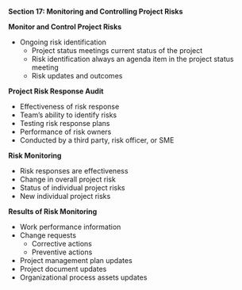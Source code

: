 **Section 17: Monitoring and Controlling Project Risks**

**Monitor and Control Project Risks**

- Ongoing risk identification
  - Project status meetings current status of the project
  - Risk identification always an agenda item in the project status meeting
  - Risk updates and outcomes

**Project Risk Response Audit**

- Effectiveness of risk response
- Team’s ability to identify risks
- Testing risk response plans
- Performance of risk owners
- Conducted by a third party, risk officer, or SME

**Risk Monitoring**

- Risk responses are effectiveness
- Change in overall project risk
- Status of individual project risks
- New individual project risks

**Results of Risk Monitoring**

- Work performance information
- Change requests
  - Corrective actions
  - Preventive actions
- Project management plan updates
- Project document updates
- Organizational process assets updates